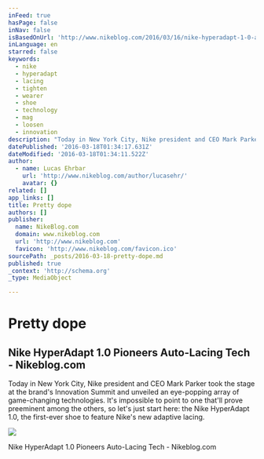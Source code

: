```yaml
---
inFeed: true
hasPage: false
inNav: false
isBasedOnUrl: 'http://www.nikeblog.com/2016/03/16/nike-hyperadapt-1-0-auto-lacing/'
inLanguage: en
starred: false
keywords:
  - nike
  - hyperadapt
  - lacing
  - tighten
  - wearer
  - shoe
  - technology
  - mag
  - loosen
  - innovation
description: "Today in New York City, Nike president and CEO Mark Parker took the stage at the brand's Innovation Summit and unveiled an eye-popping array of game-changing technologies. It's impossible to point to one that'll prove preeminent among the others, so let's just start here: the Nike HyperAdapt 1.0, the first-ever shoe to feature Nike's new adaptive lacing."
datePublished: '2016-03-18T01:34:17.631Z'
dateModified: '2016-03-18T01:34:11.522Z'
author:
  - name: Lucas Ehrbar
    url: 'http://www.nikeblog.com/author/lucasehr/'
    avatar: {}
related: []
app_links: []
title: Pretty dope
authors: []
publisher:
  name: NikeBlog.com
  domain: www.nikeblog.com
  url: 'http://www.nikeblog.com'
  favicon: 'http://www.nikeblog.com/favicon.ico'
sourcePath: _posts/2016-03-18-pretty-dope.md
published: true
_context: 'http://schema.org'
_type: MediaObject

---
```

# Pretty dope

<article style=""><h1>Nike HyperAdapt 1.0 Pioneers Auto-Lacing Tech - Nikeblog.com</h1><p>Today in New York City, Nike president and CEO Mark Parker took the stage at the brand's Innovation Summit and unveiled an eye-popping array of game-changing technologies. It's impossible to point to one that'll prove preeminent among the others, so let's just start here: the Nike HyperAdapt 1.0, the first-ever shoe to feature Nike's new adaptive lacing.</p><img src="https://s3-us-west-2.amazonaws.com/the-grid-img/p/b3a0b3bf218430d7d6a2e2223f971074fccc6bb9.jpg" /></article>

Nike HyperAdapt 1.0 Pioneers Auto-Lacing Tech - Nikeblog.com